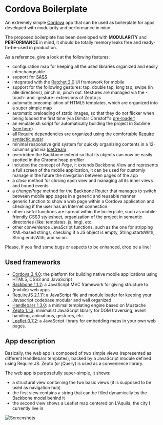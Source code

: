 Cordova Boilerplate
==================

An extremely simple [Cordova](http://cordova.apache.org/) app that can be used as boilerplate for apps developed with modularity and performance in mind.

The proposed boilerplate has been developed with **MODULARITY** and **PERFORMANCE** in mind, it should be totally memory leaks free and ready-to-be-used in production. 

As a reference, give a look at the following features:
* configuration map for keeping all the used libraries organized and easily interchangeable
* support for [SASS](http://sass-lang.com)
* integrated with the [Ratchet 2.0](https://github.com/twbs/ratchet) UI framework for mobile
* support for the following gestures: tap, double tap, long tap, swipe (in alle directions), pinch in, pinch out. Gestures are managed via the -touch- and -gesture- extensions of Zepto.js
* automatic precompilation of HTML5 templates, which are organized into a super simple map
* automatic preloading of static images, so that they do not flicker when being loaded the first time (via Dimitar Christoff's [pre-loader](https://github.com/DimitarChristoff/pre-loader)) 
* an emulate.sh script for automatically building the project in Sublime ([see here](http://www.ivanomalavolta.com/how-to-automatically-run-and-refresh-the-ripple-emulator-from-sublime-text/))
* all Require dependencies are organized using the comfortable [Require syntactic sugar](http://requirejs.org/docs/api.html#cjsmodule)
* minimal responsive grid system for quickly organizing contents in a 12-columns grid via [IceCream](http://html5-ninja.com/icecream/)
* overridden the Backbone extend so that its objects can now be easily spotted in the Chrome heap profiler
* included the concept of *Page*, it extends Backbone.View and represents a full screen of the mobile application, it can be used for customly manage in the future the navigation between pages of the app 
* a *close* method for closing each view and managing all its inner views and bound events
* a *changePage* method for the Backbone Router that manages to switch between mobile app pages in a generic and reusable manner
* generic function to show a web page within a Cordova application and checking if the user has an Internet connection
* other useful functions are spread within the boilerplate, such as mobile-friendly CSS3 stylesheet, organization of the project in semantic directories (like: templates, js, img), etc.
* other convenience JavaScript functions, such as the one for stripping XML-based strings, checking if a JS object is empty, String.startsWith, String.endsWith, and so on. 

Please, if you find some bugs or aspects to be enhanced, drop be a line!

Used frameworks
--------------

* [Cordova 3.4.0](http://cordova.apache.org/): the platform for building native mobile applications using HTML5, CSS3 and JavaScript
* [Backbone 1.1.2](http://backbonejs.org/): a JavaScript MVC framework for giving structure to (mobile) web apps
* [RequireJS 2.1.11](http://requirejs.org/): a JavaScript file and module loader for keeping your Javascript codebase modular and well organized
* [Handlebars 1.3.0](http://handlebarsjs.com/): a minimal templating engine based on Mustache
* [Zepto 1.1.3](http://zeptojs.com/): minimalist JavaScript library for DOM traversing, event handling, animations, gestures, etc.
* [Leaflet 0.7.2](http://leafletjs.com): a JavaScript library for embedding maps in your own web pages.

App description
---------------

Basically, the web app is composed of two simple views (represented as different Handlebars templates), backed by a JavaScript module defined using Require JS. Zepto (or jQuery) is used as a convenience library.

The web app is purposefully super-simple, it shows:

* a structural view containing the two basic views (it is supposed to be used as navigation hub)
* the first view contains a string that can be filled dynamically by the Backbone model behind it
* the second view shows a Leaflet map centered on L'Aquila, the city I currently live in

![Screenshots](https://pbs.twimg.com/media/Bi2w3YsIIAAluqD.jpg:large)